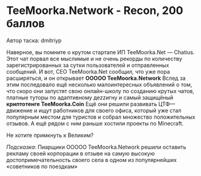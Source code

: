 # TeeMoorka.Network - Recon, 200 баллов
Автор таска: dmitriyp

Наверное, вы помните о крутом стартапе ИП TeeMoorka.Net — Chatius. Этот чат порвал все мыслимые и не очень рекорды по количеству зарегистрированных за сутки пользователей и отправленных сообщений. И вот, CEO TeeMoorka.Net сообщил, что уже пора расширяться, и он открывает **ООООО TeeMoorka.Network** Вслед за этим последовало ещё несколько малоинтересных объявлений о том, что скоро они запустят свою онлайн-школу по созданию крутых чатов, платные туторы по адаптивному деzzигну и самый защищёный **криптотенге TeeMoorka.Coin** Ещё они решили развивать ЦТФ—движение и ищут работников для своего офиса, который уже стал популярным местом для туристов и собрал множество положительных отзывов. А ещё рядом с ним раньше хостили проекты по Minecraft.

Не хотите примкнуть к Великим?

*Подсказка*: Пиарщики ООООО TeeMoorka.Network решили оставить рекламу своей корпорации в отзыве на самую высокую достопримечательность своего села в одном из популярнейших «советников по поездкам»
